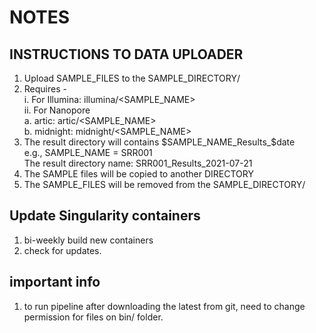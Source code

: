 # NOTES
## INSTRUCTIONS TO DATA UPLOADER
1. Upload SAMPLE_FILES to the SAMPLE_DIRECTORY/
2. Requires - \
    i. For Illumina: illumina/<SAMPLE_NAME> \
    ii. For Nanopore \
        a. artic: artic/<SAMPLE_NAME> \
        b. midnight: midnight/<SAMPLE_NAME> 
3. The result directory will contains $SAMPLE_NAME_Results_$date \
e.g., SAMPLE_NAME = SRR001 \
The result directory name: SRR001_Results_2021-07-21
4. The SAMPLE files will be copied to another DIRECTORY 
5. The SAMPLE_FILES will be removed from the SAMPLE_DIRECTORY/


## Update Singularity containers
1. bi-weekly build new containers
2. check for updates.

## important info
1. to run pipeline after downloading the latest from git, need to change permission for files on bin/ folder.
